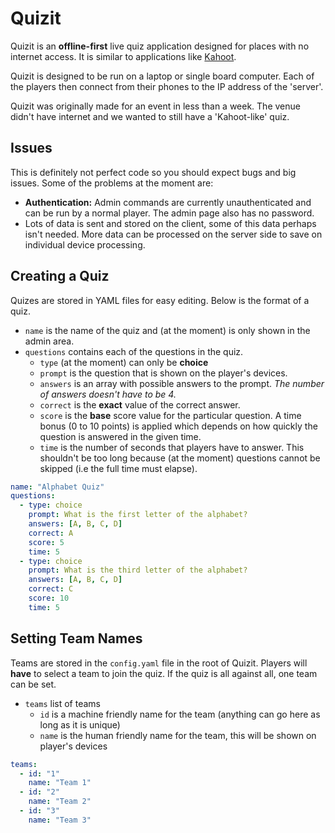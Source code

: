 # Quizit

Quizit is an **offline-first** live quiz application designed for places with no internet access. It is similar to applications like [Kahoot](https://kahoot.com/).

Quizit is designed to be run on a laptop or single board computer. Each of the players then connect from their phones to the IP address of the 'server'.

Quizit was originally made for an event in less than a week. The venue didn't have internet and we wanted to still have a 'Kahoot-like' quiz.

## Issues

This is definitely not perfect code so you should expect bugs and big issues. Some of the problems at the moment are:

- **Authentication:** Admin commands are currently unauthenticated and can be run by a normal player. The admin page also has no password.
- Lots of data is sent and stored on the client, some of this data perhaps isn't needed. More data can be processed on the server side to save on individual device processing.

## Creating a Quiz

Quizes are stored in YAML files for easy editing. Below is the format of a quiz.

* `name` is the name of the quiz and (at the moment) is only shown in the admin area.
* `questions` contains each of the questions in the quiz.
  * `type` (at the moment) can only be **choice**
  * `prompt` is the question that is shown on the player's devices.
  * `answers` is an array with possible answers to the prompt. *The number of answers doesn't have to be 4.*
  * `correct` is the **exact** value of the correct answer.
  * `score` is the **base** score value for the particular question. A time bonus (0 to 10 points) is applied which depends on how quickly the question is answered in the given time.
  * `time` is the number of seconds that players have to answer. This shouldn't be too long because (at the moment) questions cannot be skipped (i.e the full time must elapse).

```yaml
name: "Alphabet Quiz"
questions:
  - type: choice
    prompt: What is the first letter of the alphabet?
    answers: [A, B, C, D]
    correct: A
    score: 5
    time: 5
  - type: choice
    prompt: What is the third letter of the alphabet?
    answers: [A, B, C, D]
    correct: C
    score: 10
    time: 5
```

## Setting Team Names

Teams are stored in the `config.yaml` file in the root of Quizit. Players will **have** to select a team to join the quiz. If the quiz is all against all, one team can be set.

* `teams` list of teams
  * `id` is a machine friendly name for the team (anything can go here as long as it is unique)
  * `name` is the human friendly name for the team, this will be shown on player's devices

```yaml
teams:
  - id: "1"
    name: "Team 1"
  - id: "2"
    name: "Team 2"
  - id: "3"
    name: "Team 3"
```